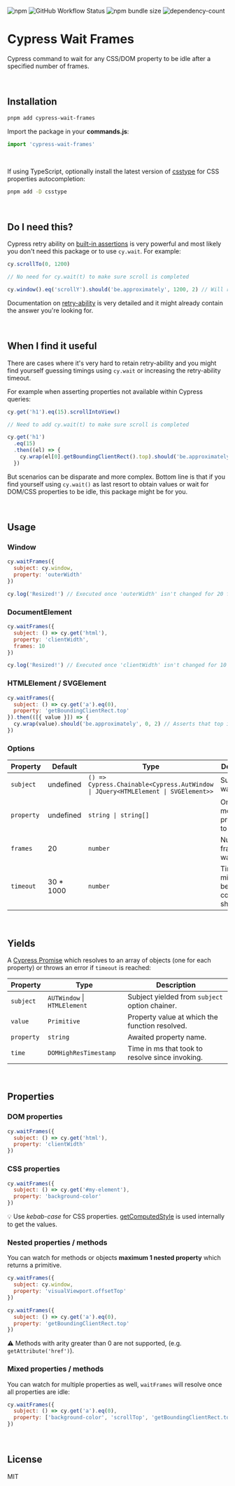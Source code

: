 ![npm](https://img.shields.io/npm/v/cypress-wait-frames?color=46c119) ![GitHub Workflow Status](https://img.shields.io/github/actions/workflow/status/smastrom/cypress-wait-frames/tests.yml?branch=main&label=tests) ![npm bundle size](https://img.shields.io/bundlephobia/minzip/cypress-wait-frames?color=success)
![dependency-count](https://img.shields.io/badge/dependency%20count-0-success)

# Cypress Wait Frames

Cypress command to wait for any CSS/DOM property to be idle after a specified number of frames.

<br />

## Installation

```bash
pnpm add cypress-wait-frames
```

Import the package in your **commands.js**:

```js
import 'cypress-wait-frames'
```

<br />

If using TypeScript, optionally install the latest version of [csstype](https://www.npmjs.com/package/csstype) for CSS properties autocompletion:

```bash
pnpm add -D csstype
```

<br />

## Do I need this?

Cypress retry ability on [built-in assertions](https://docs.cypress.io/guides/core-concepts/retry-ability#Built-in-assertions) is very powerful and most likely you don't need this package or to use `cy.wait`. For example:

```js
cy.scrollTo(0, 1200)

// No need for cy.wait(t) to make sure scroll is completed

cy.window().eq('scrollY').should('be.approximately', 1200, 2) // Will retry until it passes
```

Documentation on [retry-ability](https://docs.cypress.io/guides/core-concepts/retry-ability) is very detailed and it might already contain the answer you're looking for.

<br />

## When I find it useful

There are cases where it's very hard to retain retry-ability and you might find yourself guessing timings using `cy.wait` or increasing the retry-ability timeout.

For example when asserting properties not available within Cypress queries:

```js
cy.get('h1').eq(15).scrollIntoView()

// Need to add cy.wait(t) to make sure scroll is completed

cy.get('h1')
  .eq(15)
  .then((el) => {
    cy.wrap(el[0].getBoundingClientRect().top).should('be.approximately', 0, 2)
  })
```

But scenarios can be disparate and more complex. Bottom line is that if you find yourself using `cy.wait()` as last resort to obtain values or wait for DOM/CSS properties to be idle, this package might be for you.

<br />

## Usage

### Window

```js
cy.waitFrames({
  subject: cy.window,
  property: 'outerWidth'
})

cy.log('Resized!') // Executed once 'outerWidth' isn't changed for 20 frames (default).
```

### DocumentElement

```js
cy.waitFrames({
  subject: () => cy.get('html'),
  property: 'clientWidth',
  frames: 10
})

cy.log('Resized!') // Executed once 'clientWidth' isn't changed for 10 frames.
```

### HTMLElement / SVGElement

```js
cy.waitFrames({
  subject: () => cy.get('a').eq(0),
  property: 'getBoundingClientRect.top'
}).then(([{ value }]) => {
  cy.wrap(value).should('be.approximately', 0, 2) // Asserts that top is 0 after 20 frames (default).
})
```

### Options

| Property   | Default    | Type                                                                              | Description                                             | Required           |
| ---------- | ---------- | --------------------------------------------------------------------------------- | ------------------------------------------------------- | ------------------ |
| `subject`  | undefined  | `() => Cypress.Chainable<Cypress.AutWindow \| JQuery<HTMLElement \| SVGElement>>` | Subject to watch.                                       | :white_check_mark: |
| `property` | undefined  | `string \| string[]`                                                              | One or more properties to watch.                        | :white_check_mark: |
| `frames`   | 20         | `number`                                                                          | Number of frames to wait.                               | :x:                |
| `timeout`  | 30 \* 1000 | `number`                                                                          | Timeout in milliseconds before the command should fail. | :x:                |

<br />

## Yields

A [Cypress Promise](https://docs.cypress.io/api/utilities/promise) which resolves to an array of objects (one for each property) or throws an error if `timeout` is reached:

| Property   | Type                         | Description                                     |
| ---------- | ---------------------------- | ----------------------------------------------- |
| `subject`  | `AUTWindow` \| `HTMLElement` | Subject yielded from `subject` option chainer.  |
| `value`    | `Primitive`                  | Property value at which the function resolved.  |
| `property` | `string`                     | Awaited property name.                          |
| `time`     | `DOMHighResTimestamp`        | Time in ms that took to resolve since invoking. |

<br />

## Properties

### DOM properties

```js
cy.waitFrames({
  subject: () => cy.get('html'),
  property: 'clientWidth'
})
```

### CSS properties

```js
cy.waitFrames({
  subject: () => cy.get('#my-element'),
  property: 'background-color'
})
```

:bulb: Use _kebab-case_ for CSS properties. [getComputedStyle](https://developer.mozilla.org/en-US/docs/Web/API/Window/getComputedStyle) is used internally to get the values.

### Nested properties / methods

You can watch for methods or objects **maximum 1 nested property** which returns a primitive.

```js
cy.waitFrames({
  subject: cy.window,
  property: 'visualViewport.offsetTop'
})
```

```js
cy.waitFrames({
  subject: () => cy.get('a').eq(0),
  property: 'getBoundingClientRect.top'
})
```

:warning: Methods with arity greater than 0 are not supported, (e.g. `getAttribute('href')`).

### Mixed properties / methods

You can watch for multiple properties as well, `waitFrames` will resolve once all properties are idle:

```js
cy.waitFrames({
  subject: () => cy.get('a').eq(0),
  property: ['background-color', 'scrollTop', 'getBoundingClientRect.top']
})
```

<br />

## License

MIT
